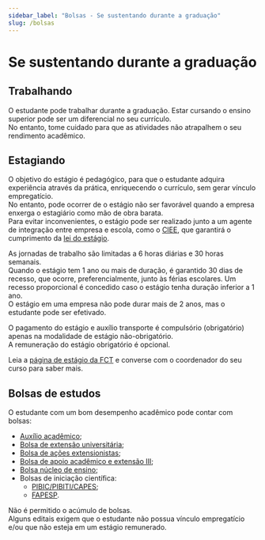 ```yaml
---
sidebar_label: "Bolsas - Se sustentando durante a graduação"
slug: /bolsas
---
```


# Se sustentando durante a graduação

## Trabalhando

O estudante pode trabalhar durante a graduação. Estar cursando o ensino superior pode ser um diferencial
no seu currículo.  
No entanto, tome cuidado para que as atividades não atrapalhem o seu rendimento acadêmico.

## Estagiando

O objetivo do estágio é pedagógico, para que o estudante adquira experiência através da prática, enriquecendo o currículo, sem gerar vínculo empregatício.  
No entanto, pode ocorrer de o estágio não ser favorável quando a empresa enxerga o estagiário como mão de obra barata.  
Para evitar inconvenientes, o estágio pode ser realizado junto a um agente de integração entre empresa e escola,
como o [CIEE](https://portal.ciee.org.br/), que garantirá o cumprimento da [lei do estágio](http://www.planalto.gov.br/ccivil_03/_ato2007-2010/2008/lei/l11788.htm).

As jornadas de trabalho são limitadas a 6 horas diárias e 30 horas semanais.  
Quando o estágio tem 1 ano ou mais de duração, é garantido 30 dias de recesso, que ocorre, preferencialmente, junto às férias escolares. Um recesso proporcional é concedido caso o estágio tenha duração inferior a 1 ano.  
O estágio em uma empresa não pode durar mais de 2 anos, mas o estudante pode ser efetivado.

O pagamento do estágio e auxílio transporte é compulsório (obrigatório) apenas na modalidade de estágio não-obrigatório.  
A remuneração do estágio obrigatório é opcional.

Leia a [página de estágio da FCT](https://www.fct.unesp.br/#!/administracao/graduacao/estagios/termo-de-compromisso-de-estagio/) e converse com o coordenador do seu curso para saber mais.

## Bolsas de estudos

O estudante com um bom desempenho acadêmico pode contar com bolsas:

- [Auxílio acadêmico](https://www.fct.unesp.br/#!/administracao/secao-tecnica-academica/bolsas-auxilios/auxilio-aprimoramento/);
- [Bolsa de extensão universitária](https://www.fct.unesp.br/#!/administracao/secao-tecnica-academica/bolsas-auxilios/baae-ii/);
- [Bolsa de ações extensionistas](https://www.fct.unesp.br/#!/administracao/secao-tecnica-academica/bolsas-auxilios/bolsa-extensao-universitaria---acoes-extensionistas/);
- [Bolsa de apoio acadêmico e extensão III](https://www.fct.unesp.br/#!/administracao/secao-tecnica-academica/bolsas-auxilios/baae-iii-monitoria/);
- [Bolsa núcleo de ensino](https://www.fct.unesp.br/#!/administracao/secao-tecnica-academica/bolsas-auxilios/bolsa-nucleo-de-ensino/);
- Bolsas de iniciação científica:
  - [PIBIC/PIBITI/CAPES](https://www2.unesp.br/portal#!/prope/editais-prope/bolsas-pibic-pibiti/);
  - [FAPESP](https://fapesp.br/normaspc).

Não é permitido o acúmulo de bolsas.  
Alguns editais exigem que o estudante não possua vínculo empregatício e/ou que não esteja em um estágio remunerado.
